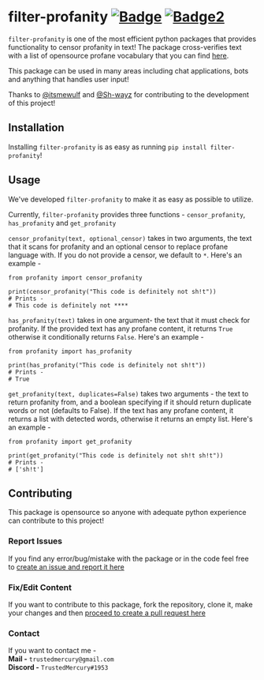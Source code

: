 # filter-profanity [![Badge](https://img.shields.io/pypi/v/filter-profanity?color=3776AB&logo=python&style=for-the-badge)](https://pypi.org/project/filter-profanity/) [![Badge2](https://img.shields.io/pypi/dm/filter-profanity?color=3776AB&logo=python&style=for-the-badge)](https://pypi.org/project/filter-profanity/)
``filter-profanity`` is one of the most efficient python packages that provides functionality to censor profanity in text! The package cross-verifies text with a list of opensource profane vocabulary that you can find [here](https://github.com/RobertJGabriel/Google-profanity-words).

This package can be used in many areas including chat applications, bots and anything that handles user input!

Thanks to [@itsmewulf](https://github.com/itsmewulf) and [@Sh-wayz](https://github.com/Sh-wayz) for contributing to the development of this project!

## Installation
Installing ``filter-profanity`` is as easy as running ``pip install filter-profanity``!

## Usage
We've developed ``filter-profanity`` to make it as easy as possible to utilize.

Currently, ``filter-profanity`` provides three functions - ``censor_profanity``, ``has_profanity`` and ``get_profanity``

``censor_profanity(text, optional_censor)`` takes in two arguments, the text that it scans for profanity and an optional censor to replace profane language with. If you do not provide a censor, we default to ``*``. Here's an example -
```
from profanity import censor_profanity

print(censor_profanity("This code is definitely not sh!t"))
# Prints -
# This code is definitely not ****
```

``has_profanity(text)`` takes in one argument- the text that it must check for profanity. If the provided text has any profane content, it returns ``True`` otherwise it conditionally returns ``False``. Here's an example -
```
from profanity import has_profanity

print(has_profanity("This code is definitely not sh!t"))
# Prints -
# True
```

``get_profanity(text, duplicates=False)`` takes two arguments - the text to return profanity from, and a boolean specifying if it should return duplicate words or not (defaults to False). If the text has any profane content, it returns a list with detected words, otherwise it returns an empty list. Here's an example -
```
from profanity import get_profanity

print(get_profanity("This code is definitely not sh!t sh!t"))
# Prints -
# ['sh!t']
```

## Contributing
This package is opensource so anyone with adequate python experience can contribute to this project!

### Report Issues
If you find any error/bug/mistake with the package or in the code feel free to
[create an issue and report it here](https://github.com/TrustedMercury/filter-profanity/issues)

### Fix/Edit Content
If you want to contribute to this package, fork the repository, clone it, make your changes and then [proceed to create a pull request here](https://github.com/TrustedMercury/filter-profanity/pulls)

### Contact
If you want to contact me -  
**Mail -** ```trustedmercury@gmail.com```  
**Discord -** ```TrustedMercury#1953```
